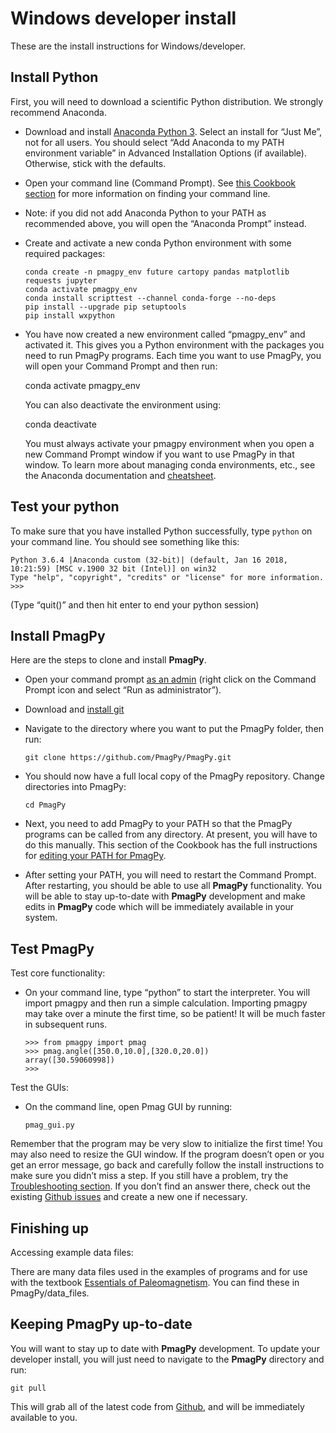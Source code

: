 # Windows developer install

These are the install instructions for Windows/developer.

## Install Python

First, you will need to download a scientific Python distribution. We
strongly recommend Anaconda.

- Download and install [Anaconda Python
  3](https://www.anaconda.com/download). Select an install for “Just
  Me”, not for all users. You should select “Add Anaconda to my PATH
  environment variable” in Advanced Installation Options (if
  available). Otherwise, stick with the defaults.

- Open your command line (Command Prompt). See [this Cookbook
  section](https://earthref.org/PmagPy/cookbook/#command_line) for
  more information on finding your command line.

- Note: if you did not add Anaconda Python to your PATH as recommended
  above, you will open the “Anaconda Prompt” instead.

- Create and activate a new conda Python environment with some required
  packages:

  ```
  conda create -n pmagpy_env future cartopy pandas matplotlib requests jupyter
  conda activate pmagpy_env
  conda install scripttest --channel conda-forge --no-deps
  pip install --upgrade pip setuptools
  pip install wxpython
  ```

- You have now created a new environment called “pmagpy_env” and
  activated it. This gives you a Python environment with the packages
  you need to run PmagPy programs. Each time you want to use PmagPy,
  you will open your Command Prompt and then run:

  conda activate pmagpy_env

  You can also deactivate the environment using:

  conda deactivate

  You must always activate your pmagpy environment when you open a new
  Command Prompt window if you want to use PmagPy in that window. To
  learn more about managing conda environments, etc., see the Anaconda
  documentation and
  [cheatsheet](https://docs.anaconda.com/anaconda/user-guide/cheatsheet/).

## Test your python

To make sure that you have installed Python successfully, type
`python` on your command line. You should see something like this:

```
Python 3.6.4 |Anaconda custom (32-bit)| (default, Jan 16 2018, 10:21:59) [MSC v.1900 32 bit (Intel)] on win32
Type "help", "copyright", "credits" or "license" for more information.
>>>
```

(Type “quit()” and then hit enter to end your python session)

## Install PmagPy

Here are the steps to clone and install **PmagPy**.

- Open your command prompt [as an
  admin](http://www.thewindowsclub.com/how-to-run-command-prompt-as-an-administrator)
  (right click on the Command Prompt icon and select “Run as
  administrator”).

- Download and [install git](https://git-scm.com/downloads)

- Navigate to the directory where you want to put the PmagPy folder,
  then run:

  ```
  git clone https://github.com/PmagPy/PmagPy.git
  ```

- You should now have a full local copy of the PmagPy repository.
  Change directories into PmagPy:

  ```
  cd PmagPy
  ```

- Next, you need to add PmagPy to your PATH so that the PmagPy programs
  can be called from any directory. At present, you will have to do
  this manually. This section of the Cookbook has the full instructions
  for [editing your PATH for
  PmagPy](https://earthref.org/PmagPy/cookbook/#setting_path).

- After setting your PATH, you will need to restart the Command Prompt.
  After restarting, you should be able to use all **PmagPy**
  functionality. You will be able to stay up-to-date with **PmagPy**
  development and make edits in **PmagPy** code which will be
  immediately available in your system.

## Test PmagPy

Test core functionality:

- On your command line, type “python” to start the interpreter. You
  will import pmagpy and then run a simple calculation. Importing
  pmagpy may take over a minute the first time, so be patient! It will
  be much faster in subsequent runs.

  ```
  >>> from pmagpy import pmag
  >>> pmag.angle([350.0,10.0],[320.0,20.0])
  array([30.59060998])
  >>>
  ```

Test the GUIs:

- On the command line, open Pmag GUI by running:

  ```
  pmag_gui.py
  ```

Remember that the program may be very slow to initialize the first time!
You may also need to resize the GUI window. If the program doesn’t open
or you get an error message, go back and carefully follow the install
instructions to make sure you didn’t miss a step. If you still have a
problem, try the [Troubleshooting
section](https://earthref.org/PmagPy/cookbook/#trouble). If you don’t
find an answer there, check out the existing [Github
issues](https://github.com/PmagPy/PmagPy/issues) and create a new one
if necessary.

## Finishing up

Accessing example data files:

There are many data files used in the examples of programs and for use
with the textbook [Essentials of
Paleomagnetism](http://earthref.org/MAGIC/books/Tauxe/Essentials/WebBook3.html).
You can find these in PmagPy/data_files.

## Keeping PmagPy up-to-date

You will want to stay up to date with **PmagPy** development. To update
your developer install, you will just need to navigate to the **PmagPy**
directory and run:

```
git pull
```

This will grab all of the latest code from
[Github](https://github.com/PmagPy/PmagPy), and will be immediately
available to you.
